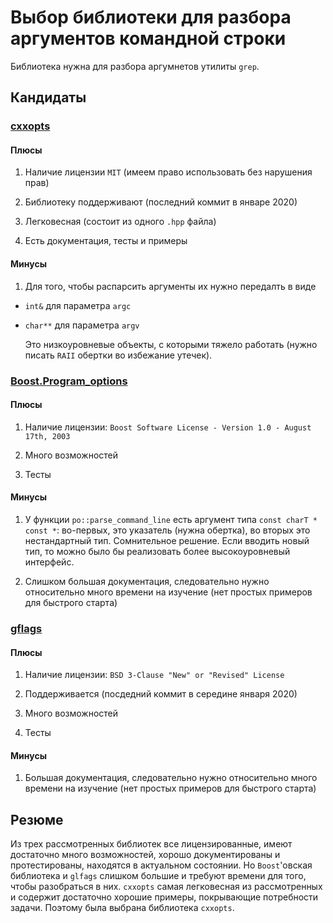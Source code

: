 # Выбор библиотеки для разбора аргументов командной строки

Библиотека нужна для разбора аргумнетов утилиты `grep`.

## Кандидаты

### [cxxopts](https://github.com/jarro2783/cxxopts)

#### Плюсы

1) Наличие лицензии `MIT` (имеем право использовать без нарушения прав)

2) Библиотеку поддерживают (последний коммит в январе 2020)

3) Легковесная (состоит из одного `.hpp` файла)

4) Есть документация, тесты и примеры

#### Минусы

1) Для того, чтобы распарсить аргументы их нужно передалть в виде

* `int&` для параметра `argc`

* `char**` для параметра `argv`

    Это низкоуровневые объекты, с которыми тяжело работать (нужно писать `RAII` обертки
во избежание утечек).

### [Boost.Program_options](https://www.boost.org/doc/libs/1_61_0/doc/html/program_options.html)

#### Плюсы

1) Наличие лицензии: `Boost Software License - Version 1.0 - August 17th, 2003`

2) Много возможностей

3) Тесты

#### Минусы

1) У функции `po::parse_command_line` есть аргумент типа 
`const charT * const *`: во-первых, это указатель (нужна обертка), во вторых
это нестандартный тип. Сомнительное решение. Если вводить новый тип, то можно 
было бы реализовать более высокоуровневый интерфейс.

2) Слишком большая документация, следовательно нужно относительно много времени на
изучение (нет простых примеров для быстрого старта)

### [gflags](https://gflags.github.io/gflags/)

#### Плюсы

1) Наличие лицензии: `BSD 3-Clause "New" or "Revised" License`

2) Поддерживается (посдедний коммит в середине января 2020)

3) Много возможностей

4) Тесты

#### Минусы

1) Большая документация, следовательно нужно относительно много времени на 
изучение (нет простых примеров для быстрого старта)

## Резюме

Из трех рассмотренных библиотек все лицензированные, имеют достаточно много возможностей,
хорошо документированы и протестированы, находятся в актуальном состоянии. 
Но `Boost`'овская библиотека и `glfags` слишком большие и требуют времени для того, чтобы разобраться 
в них. `cxxopts` самая легковесная из рассмотренных и содержит достаточно хорошие примеры, 
покрывающие потребности задачи. Поэтому была выбрана библиотека `cxxopts`. 
